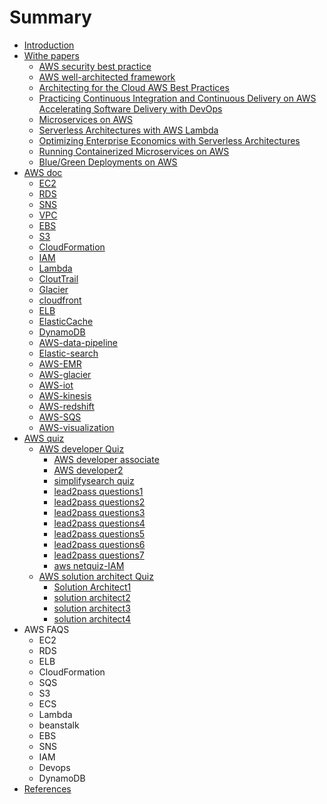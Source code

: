 # Summary

* [Introduction](README.md)
* [Withe papers](withe-papers.md)
  * [AWS security best practice](withe-papers/aws-security-best-practice.md)
  * [AWS well-architected framework](withe-papers/aws-well-architected-framework.md)
  * [Architecting for the Cloud AWS Best Practices](withe-papers/architecting-for-the-cloud-aws-best-practices.md)
  * [Practicing Continuous Integration and Continuous Delivery on AWS Accelerating Software Delivery with DevOps](withe-papers/practicing-continuous-integration-and-continuous-delivery-on-aws-accelerating-software-delivery-with-devops.md)
  * [Microservices on AWS](withe-papers/microservices-on-aws.md)
  * [Serverless Architectures with AWS Lambda](withe-papers/serverless-architectures-with-aws-lambda.md)
  * [Optimizing Enterprise Economics with Serverless Architectures](withe-papers/optimizing-enterprise-economics-with-serverless-architectures.md)
  * [Running Containerized Microservices on AWS](withe-papers/running-containerized-microservices-on-aws.md)
  * [Blue/Green Deployments on AWS](withe-papers/bluegreen-deployments-on-aws.md)
* [AWS doc](aws-doc.md)
  * [EC2](ec2.md)
  * [RDS](rds.md)
  * [SNS](sns.md)
  * [VPC](vpc.md)
  * [EBS](ebs.md)
  * [S3](s3.md)
  * [CloudFormation](cloudformation.md)
  * [IAM](iam.md)
  * [Lambda](lambda.md)
  * [CloutTrail](clouttrail.md)
  * [Glacier](glacier.md)
  * [cloudfront](cloudfront.md)
  * [ELB](elb.md)
  * [ElasticCache](elasticcache.md)
  * [DynamoDB](bigdata-specialty/dynamodb.md)
  * [AWS-data-pipeline](bigdata-specialty/aws_data_pipeline.md)
  * [Elastic-search](bigdata-specialty/elasticsearch.md)
  * [AWS-EMR](bigdata-specialty/emr.md)
  * [AWS-glacier](bigdata-specialty/glacier.md)
  * [AWS-iot](bigdata-specialty/iot.md)
  * [AWS-kinesis](bigdata-specialty/kinesis.md)
  * [AWS-redshift](bigdata-specialty/redshift.md)
  * [AWS-SQS](bigdata-specialty/sqs.md)
  * [AWS-visualization](bigdata-specialty/visualization.md)
* [AWS quiz](aws-quiz.md)
  * [AWS developer Quiz](aws-developer-quiz.md)
    * [AWS developer associate](aws-developer-associate.md)
    * [AWS developer2](aws-developer2.md)
    * [simplifysearch quiz](simplifysearch-quiz.md)
    * [lead2pass questions1](lead2pass-questions.md)
    * [lead2pass questions2](lead2pass-questions2.md)
    * [lead2pass questions3](lead2pass-questions3.md)
    * [lead2pass questions4](lead2pass-questions4.md)
    * [lead2pass questions5](lead2pass-questions5.md)
    * [lead2pass questions6](lead2pass-questions6.md)
    * [lead2pass questions7](lead2pass-questions7.md)
    * [aws netquiz-IAM](aws-netquiz-iam.md)
  * [AWS solution architect Quiz](aws-solution-architect-quiz.md)
    * [Solution Architect1](test1.md)
    * [solution architect2](solution-architect2.md)
    * [solution architect3](solution-architect3.md)
    * [solution architect4](solution-architect4.md)
* AWS FAQS
  * EC2
  * RDS
  * ELB
  * CloudFormation
  * SQS
  * S3
  * ECS
  * Lambda
  * beanstalk
  * EBS
  * SNS
  * IAM
  * Devops
  * DynamoDB
* [References](references.md)


